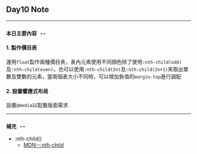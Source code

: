 ## **Day10 Note**

---

### `本日主要內容 --`

#### 1. 製作價目表

運用`float`製作兩種價目表，表內元素使用不同顏色除了使用`:nth-child(odd)`及`:nth-child(even)`，也可以使用`:nth-child(2n)`及`:nth-child(2n+1)`來取出單數及雙數的元素，當兩個表大小不同時，可以增加負值的`margin-top`進行調配

#### 2. 設置響應式布局

設置`@media`以配置版面需求

---

### **`補充 --`**

- :nth-child()
  - [MDN--:nth-child](https://developer.mozilla.org/en-US/docs/Web/CSS/:nth-child)
